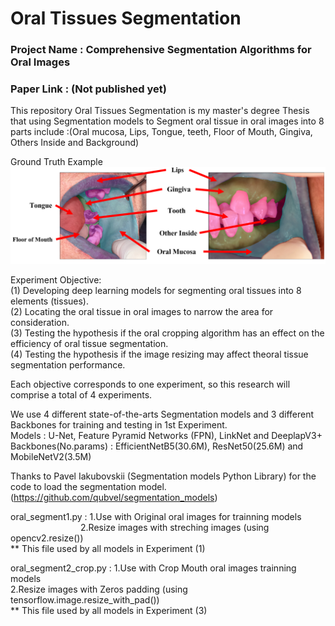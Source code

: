 # Oral Tissues Segmentation
### Project Name : Comprehensive Segmentation Algorithms for Oral Images 
### Paper Link : (Not published yet)
This repository Oral Tissues Segmentation is my master's degree Thesis that using Segmentation models to Segment oral tissue in oral images into 8 parts include :(Oral mucosa, Lips, Tongue, teeth, Floor of Mouth, Gingiva, Others Inside and Background)


Ground Truth Example 
![alt text](https://github.com/EWjame/Oral_Tissue_Segmentation/blob/main/images/ground%20truth.png)

Experiment Objective: </br>
(1) Developing deep learning models for segmenting oral tissues into 8 elements (tissues). </br>
(2) Locating the oral tissue in oral images to narrow the area for consideration. </br>
(3) Testing the hypothesis if the oral cropping algorithm has an effect on the efficiency of oral tissue segmentation. </br>
(4) Testing the hypothesis if the image resizing may affect theoral tissue segmentation performance. </br>

Each objective corresponds to one experiment, so this research will comprise a total of 4 experiments.

We use 4 different state-of-the-arts Segmentation models and 3 different Backbones for training and testing in 1st Experiment. </br>
Models : U-Net, Feature Pyramid Networks (FPN), LinkNet and DeeplapV3+ </br>
Backbones(No.params) : EfficientNetB5(30.6M), ResNet50(25.6M) and MobileNetV2(3.5M)

Thanks to Pavel Iakubovskii (Segmentation models Python Library) for the code to load the segmentation model. (https://github.com/qubvel/segmentation_models)


oral_segment1.py : 1.Use with Original oral images for trainning models </br>
&emsp;&emsp;&emsp;&emsp;&emsp;&emsp;&emsp;&emsp;2.Resize images with streching images (using opencv2.resize()) </br>
                   ** This file used by all models in Experiment (1)

oral_segment2_crop.py : 1.Use with Crop Mouth oral images trainning models </br>
                        2.Resize images with Zeros padding (using tensorflow.image.resize_with_pad()) </br>
                        ** This file used by all models in Experiment (3)


